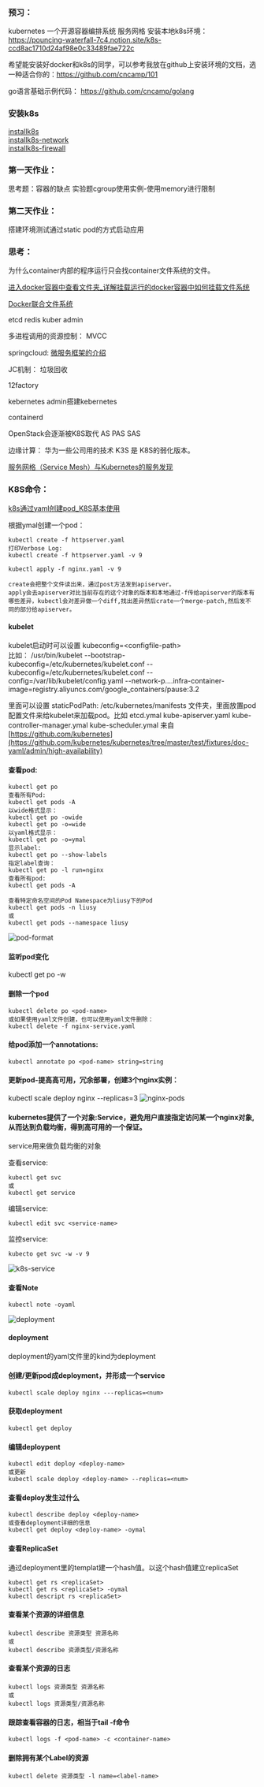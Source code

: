 

### 预习：
kubernetes 一个开源容器编排系统  服务网格
安装本地k8s环境： https://pouncing-waterfall-7c4.notion.site/k8s-ccd8ac1710d24af98e0c33489fae722c

希望能安装好docker和k8s的同学，可以参考我放在github上安装环境的文档，选一种适合你的：https://github.com/cncamp/101

go语言基础示例代码： https://github.com/cncamp/golang


### 安装k8s
[installk8s](./installk8s.md)  
[installk8s-network](./installk8s.md#network)  
[installk8s-firewall](./installk8s.md#firewall)  


### 第一天作业：
思考题：容器的缺点
实验题cgroup使用实例-使用memory进行限制

### 第二天作业：
搭建环境测试通过static pod的方式启动应用

### 思考：
为什么container内部的程序运行只会找container文件系统的文件。

[进入docker容器中查看文件夹_详解挂载运行的docker容器中如何挂载文件系统](https://blog.csdn.net/weixin_39990138/article/details/112032348)

[Docker联合文件系统](https://www.cnblogs.com/nyh-blog/articles/11988406.html)

etcd redis
kuber admin

多进程调用的资源控制：
MVCC

springcloud: [微服务框架的介绍](https://blog.csdn.net/polo2044/article/details/95319059)

JC机制： 垃圾回收

12factory

kebernetes admin搭建kebernetes

containerd

OpenStack会逐渐被K8S取代
    AS PAS SAS

边缘计算： 华为一些公司用的技术
K3S 是 K8S的弱化版本。

[服务网格（Service Mesh）与Kubernetes的服务发现](https://blog.csdn.net/weixin_45412507/article/details/96241079)



### K8S命令：
[k8s通过yaml创建pod_K8S基本使用](https://blog.csdn.net/weixin_42518709/article/details/112434245)

根据ymal创建一个pod： 
```
kubectl create -f httpserver.yaml
打印Verbose Log:
kubectl create -f httpserver.yaml -v 9

kubectl apply -f nginx.yaml -v 9

create会把整个文件读出来，通过post方法发到apiserver。
apply会去apiserver对比当前存在的这个对象的版本和本地通过-f传给apiserver的版本有哪些差异，kubectl会对差异做一个diff,找出差异然后crate一个merge-patch,然后发不同的部分给apiserver。
```

#### kubelet
kubelet启动时可以设置 kubeconfig=\<configfile-path\>  
比如：
/usr/bin/kubelet --bootstrap-kubeconfig=/etc/kubernetes/kubelet.conf --kubeconfig=/etc/kubernetes/kubelet.conf --config=/var/lib/kubelet/config.yaml --network-p....infra-container-image=registry.aliyuncs.com/google_containers/pause:3.2

里面可以设置 staticPodPath: /etc/kubernetes/manifests 文件夹，里面放置pod配置文件来给kubelet来加载pod。比如
etcd.ymal kube-apiserver.yaml kube-controller-manager.ymal kube-scheduler.ymal 来自[https://github.com/kubernetes](https://github.com/kubernetes/kubernetes/tree/master/test/fixtures/doc-yaml/admin/high-availability)


#### 查看pod:
```
kubectl get po
查看所有Pod:
kubectl get pods -A
以wide格式显示：
kubectl get po -owide
kubectl get po -o=wide
以yaml格式显示：
kubectl get po -o=ymal
显示label:
kubectl get po --show-labels
指定label查询：
kubectl get po -l run=nginx
查看所有pod:
kubectl get pods -A

查看特定命名空间的Pod Namespace为liusy下的Pod
kubectl get pods -n liusy
或
kubectl get pods --namespace liusy
```
![pod-format](images/pods-format.png)

#### 监听pod变化
kubectl get po -w

#### 删除一个pod
```
kubectl delete po <pod-name>
或如果使用yaml文件创建，也可以使用yaml文件删除：
kubectl delete -f nginx-service.yaml
```

#### 给pod添加一个annotations:
```
kubectl annotate po <pod-name> string=string
```

#### 更新pod-提高高可用，冗余部署，创建3个nginx实例：
kubectl scale deploy nginx --replicas=3
![nginx-pods](images/nginx-pods.png)

#### kubernetes提供了一个对象:Service，避免用户直接指定访问某一个nginx对象,从而达到负载均衡，得到高可用的一个保证。
service用来做负载均衡的对象



查看service:
```
kubectl get svc
或
kubectl get service
```

编辑service:
```
kubectl edit svc <service-name>
```

监控service:
```
kubecto get svc -w -v 9
```

![k8s-service](images/k8s-service.png)


#### 查看Note
```
kubectl note -oyaml
```
![deployment](images/deployment-replicaSet.png)

#### deployment
deployment的yaml文件里的kind为deployment

#### 创建/更新pod成deployment，并形成一个service
```
kubectl scale deploy nginx ---replicas=<num>
```

#### 获取deployment
```
kubectl get deploy
```

#### 编辑deploypent
```
kubectl edit deploy <deploy-name>
或更新
kubectl scale deploy <deploy-name> --replicas=<num>
```

#### 查看deploy发生过什么
```
kubectl describe deploy <deploy-name>
或查看deployment详细的信息
kubectl get deploy <deploy-name> -oymal
```

#### 查看ReplicaSet
通过deployment里的templat建一个hash值。以这个hash值建立replicaSet
```
kubectl get rs <replicaSet>
kubectl get rs <replicaSet> -oymal
kubectl descript rs <replicaSet>
```

#### 查看某个资源的详细信息
```
kubectl describe 资源类型 资源名称
或
kubectl describe 资源类型/资源名称
```

#### 查看某个资源的日志
```
kubectl logs 资源类型 资源名称
或
kubectl logs 资源类型/资源名称
```

#### 跟踪查看容器的日志，相当于tail -f命令
```
kubectl logs -f <pod-name> -c <container-name>
```

#### 删除拥有某个Label的资源
```
kubectl delete 资源类型 -l name=<label-name>
```
